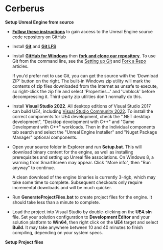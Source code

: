 # Cerberus

**Setup Unreal Engine from source**
- **[Follow these instructions](https://www.unrealengine.com/en-US/ue4-on-github)** to gain access to the Unreal Engine source code repository on GitHub 
- Install **[Git](https://git-scm.com/downloads)** and **[Git LFS](https://git-lfs.github.com/)**
-   Install **[GitHub for Windows](https://windows.github.com/)** then **[fork and clone our repository](https://guides.github.com/activities/forking/)**. To use Git from the command line, see the [Setting up Git](https://help.github.com/articles/set-up-git/) and [Fork a Repo](https://help.github.com/articles/fork-a-repo/) articles.
    
    If you'd prefer not to use Git, you can get the source with the 'Download ZIP' button on the right. The built-in Windows zip utility will mark the contents of zip files downloaded from the Internet as unsafe to execute, so right-click the zip file and select 'Properties...' and 'Unblock' before decompressing it. Third-party zip utilities don't normally do this.
    
-   Install **Visual Studio 2022**. All desktop editions of Visual Studio 2017 can build UE4, including [Visual Studio Community 2022](https://visualstudio.microsoft.com/thank-you-downloading-visual-studio/?sku=Community&channel=Release&version=VS2022&source=VSLandingPage&cid=2036&passive=false). To install the correct components for UE4 development, check the ".NET desktop development", "Desktop development with C++" and "Game Development with C++" workloads. Then in the Individual components tab search and select the "Unreal Engine Installer" and "Nuget Package Manager" optional components.
    
-   Open your source folder in Explorer and run **Setup.bat**. This will download binary content for the engine, as well as installing prerequisites and setting up Unreal file associations. On Windows 8, a warning from SmartScreen may appear. Click "More info", then "Run anyway" to continue.
    
    A clean download of the engine binaries is currently 3-4gb, which may take some time to complete. Subsequent checkouts only require incremental downloads and will be much quicker.
    
-   Run **GenerateProjectFiles.bat** to create project files for the engine. It should take less than a minute to complete.
    
-   Load the project into Visual Studio by double-clicking on the **UE4.sln** file. Set your solution configuration to **Development Editor** and your solution platform to **Win64**, then right click on the **UE4** target and select **Build**. It may take anywhere between 10 and 40 minutes to finish compiling, depending on your system specs.

**Setup Project files**
